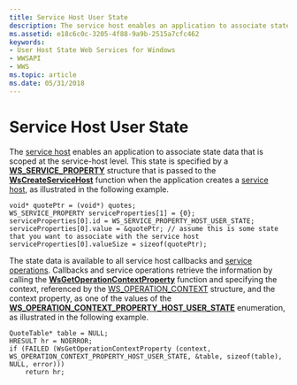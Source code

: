 ```yaml
---
title: Service Host User State
description: The service host enables an application to associate state data that is scoped at the service-host level.
ms.assetid: e18c6c0c-3205-4f88-9a9b-2515a7cfc462
keywords:
- User Host State Web Services for Windows
- WWSAPI
- WWS
ms.topic: article
ms.date: 05/31/2018
---
```


# Service Host User State

The [service host](service-host.md) enables an application to associate state data that is scoped at the service-host level. This state is specified by a [**WS\_SERVICE\_PROPERTY**](/windows/desktop/api/WebServices/ns-webservices-ws_service_property) structure that is passed to the [**WsCreateServiceHost**](/windows/desktop/api/WebServices/nf-webservices-wscreateservicehost) function when the application creates a [service host](service-host.md), as illustrated in the following example.

``` syntax
void* quotePtr = (void*) quotes;
WS_SERVICE_PROPERTY serviceProperties[1] = {0};
serviceProperties[0].id = WS_SERVICE_PROPERTY_HOST_USER_STATE;
serviceProperties[0].value = &quotePtr; // assume this is some state that you want to associate with the service host
serviceProperties[0].valueSize = sizeof(quotePtr);
```


The state data is available to all service host callbacks and [service operations](service-operation.md). Callbacks and service operations retrieve the information by calling the [**WsGetOperationContextProperty**](/windows/desktop/api/WebServices/nf-webservices-wsgetoperationcontextproperty) function and specifying the context, referenced by the [WS\_OPERATION\_CONTEXT](ws-operation-context.md) structure, and the context property, as one of the values of the [**WS\_OPERATION\_CONTEXT\_PROPERTY\_HOST\_USER\_STATE**](/windows/desktop/api/WebServices/ne-webservices-ws_operation_context_property_id) enumeration, as illustrated in the following example.

``` syntax
QuoteTable* table = NULL;
HRESULT hr = NOERROR;
if (FAILED (WsGetOperationContextProperty (context, WS_OPERATION_CONTEXT_PROPERTY_HOST_USER_STATE, &table, sizeof(table), NULL, error)))
    return hr;
```

 

 




